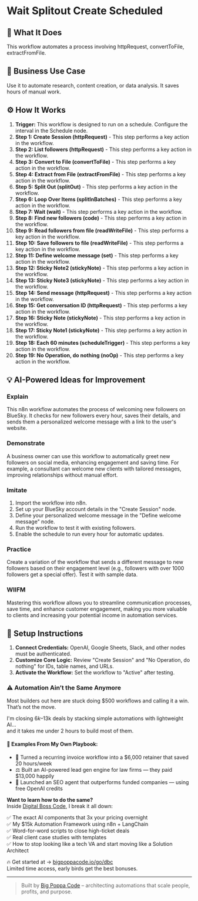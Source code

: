 # Wait Splitout Create Scheduled

## 🚀 What It Does
This workflow automates a process involving httpRequest, convertToFile, extractFromFile.

## 💼 Business Use Case
Use it to automate research, content creation, or data analysis. It saves hours of manual work.

## ⚙️ How It Works
1.  **Trigger:** This workflow is designed to run on a schedule. Configure the interval in the Schedule node.
2. **Step 1: Create Session (httpRequest)** - This step performs a key action in the workflow.
3. **Step 2: List followers (httpRequest)** - This step performs a key action in the workflow.
4. **Step 3: Convert to File (convertToFile)** - This step performs a key action in the workflow.
5. **Step 4: Extract from File (extractFromFile)** - This step performs a key action in the workflow.
6. **Step 5: Split Out (splitOut)** - This step performs a key action in the workflow.
7. **Step 6: Loop Over Items (splitInBatches)** - This step performs a key action in the workflow.
8. **Step 7: Wait (wait)** - This step performs a key action in the workflow.
9. **Step 8: Find new followers (code)** - This step performs a key action in the workflow.
10. **Step 9: Read followers from file (readWriteFile)** - This step performs a key action in the workflow.
11. **Step 10: Save followers to file (readWriteFile)** - This step performs a key action in the workflow.
12. **Step 11: Define welcome message (set)** - This step performs a key action in the workflow.
13. **Step 12: Sticky Note2 (stickyNote)** - This step performs a key action in the workflow.
14. **Step 13: Sticky Note3 (stickyNote)** - This step performs a key action in the workflow.
15. **Step 14: Send message (httpRequest)** - This step performs a key action in the workflow.
16. **Step 15: Get conversation ID (httpRequest)** - This step performs a key action in the workflow.
17. **Step 16: Sticky Note (stickyNote)** - This step performs a key action in the workflow.
18. **Step 17: Sticky Note1 (stickyNote)** - This step performs a key action in the workflow.
19. **Step 18: Each 60 minutes (scheduleTrigger)** - This step performs a key action in the workflow.
20. **Step 19: No Operation, do nothing (noOp)** - This step performs a key action in the workflow.

## 💡 AI-Powered Ideas for Improvement
### Explain
This n8n workflow automates the process of welcoming new followers on BlueSky. It checks for new followers every hour, saves their details, and sends them a personalized welcome message with a link to the user's website.

### Demonstrate
A business owner can use this workflow to automatically greet new followers on social media, enhancing engagement and saving time. For example, a consultant can welcome new clients with tailored messages, improving relationships without manual effort.

### Imitate
1. Import the workflow into n8n.
2. Set up your BlueSky account details in the "Create Session" node.
3. Define your personalized welcome message in the "Define welcome message" node.
4. Run the workflow to test it with existing followers.
5. Enable the schedule to run every hour for automatic updates.

### Practice
Create a variation of the workflow that sends a different message to new followers based on their engagement level (e.g., followers with over 1000 followers get a special offer). Test it with sample data.

### WIIFM
Mastering this workflow allows you to streamline communication processes, save time, and enhance customer engagement, making you more valuable to clients and increasing your potential income in automation services.

## 🔧 Setup Instructions
1. **Connect Credentials:** OpenAI, Google Sheets, Slack, and other nodes must be authenticated.
2. **Customize Core Logic:** Review "Create Session" and "No Operation, do nothing" for IDs, table names, and URLs.
3. **Activate the Workflow:** Set the workflow to "Active" after testing.

### ⚠️ Automation Ain’t the Same Anymore

Most builders out here are stuck doing $500 workflows and calling it a win.  
That’s not the move.  

I'm closing $6k–$13k deals by stacking simple automations with lightweight AI...  
and it takes me under 2 hours to build most of them.

#### 🧠 Examples From My Own Playbook:
- 🔁 Turned a recurring invoice workflow into a $6,000 retainer that saved 20 hours/week  
- ⚖️ Built an AI-powered lead gen engine for law firms — they paid $13,000 happily  
- 🚀 Launched an SEO agent that outperforms funded companies — using free OpenAI credits  

**Want to learn how to do the same?**  
Inside [Digital Boss Code](https://bigpoppacode.io/go/dbc), I break it all down:

✅ The exact AI components that 3x your pricing overnight  
✅ My $15k Automation Framework using n8n + LangChain  
✅ Word-for-word scripts to close high-ticket deals  
✅ Real client case studies with templates  
✅ How to stop looking like a tech VA and start moving like a Solution Architect  

🔥 Get started at → [bigpoppacode.io/go/dbc](https://bigpoppacode.io/go/dbc)  
Limited time access, early birds get the best bonuses.

---
> Built by [Big Poppa Code](https://bigpoppacode.io) – architecting automations that scale people, profits, and purpose.
